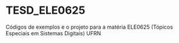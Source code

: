 # TESD_ELE0625
Códigos de exemplos e o projeto para a matéria ELE0625 (Tópicos Especiais em Sistemas Digitais) UFRN
